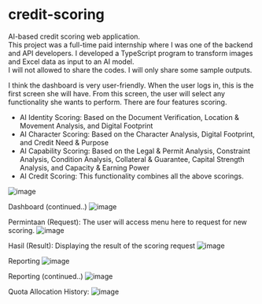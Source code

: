 # credit-scoring
AI-based credit scoring web application.<br>
This project was a full-time paid internship where I was one of the backend and API developers. I developed a TypeScript program to transform images and Excel data as input to an AI model. <br>
I will not allowed to share the codes. I will only share some sample outputs.<br>

I think the dashboard is very user-friendly. When the user logs in, this is the first screen she will have. From this screen, the user will select any functionality she wants to perform.<be>
There are four features scoring.
* AI Identity Scoring: Based on the Document Verification, Location & Movement Analysis, and Digital Footprint
* AI Character Scoring: Based on the Character Analysis, Digital Footprint, and Credit Need & Purpose
* AI Capability Scoring: Based on the Legal & Permit Analysis, Constraint Analysis, Condition Analysis, Collateral & Guarantee, Capital Strength Analysis, and Capacity & Earning Power
* AI Credit Scoring: This functionality combines all the above scorings.<br>
   
![image](https://github.com/mahdiwf/credit-scoring/assets/163992115/52ebc5a1-8564-48ef-9f4f-01f438615439)

Dashboard (continued..)
![image](https://github.com/mahdiwf/credit-scoring/assets/163992115/86f99ae1-a8a4-49ed-a760-74cbc7c78171)

Permintaan (Request): The user will access menu here to request for new scoring.
![image](https://github.com/mahdiwf/credit-scoring/assets/163992115/9b59c1d6-edd0-4d89-969b-fbcbfce27a2a)

Hasil (Result): Displaying the result of the scoring request
![image](https://github.com/mahdiwf/credit-scoring/assets/163992115/c463cb50-9ca2-49b3-873a-dc1cac999670)

Reporting
![image](https://github.com/mahdiwf/credit-scoring/assets/163992115/6ef61e0f-7ffe-4030-a8e4-c98f9475caea)

Reporting (continued..)
![image](https://github.com/mahdiwf/credit-scoring/assets/163992115/7816bc71-0a8c-4091-9b74-2cbbe808eb8a)

Quota Allocation History:
![image](https://github.com/mahdiwf/credit-scoring/assets/163992115/f8691365-83b1-4437-9aa6-aa0cf3c19c65)
